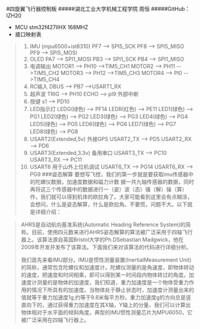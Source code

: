 #四旋翼飞行器控制板
#####湖北工业大学机械工程学院 周恒
#####GitHub：IZH20
* MCU stm32f427IIHX   168MHZ
* 接口映射表 
>1. IMU  (mpu6500+ist8310)
    PF7 --> SPI5_SCK
    PF8 --> SPI5_MISO
    PF9 --> SPI5_MOSI
>2. OLED 
    PA7 --> SPI1_MOSI
    PB3 --> SPI1_SCK
    PB4 --> SPI1_MISO
>2. 电调输出
    MOTOR1  --> PH10 -->TIM5_CH1
    MOTOR2  --> PH11 -->TIM5_CH2
    MOTOR3  --> PH12 -->TIM5_CH3
    MOTOR4  --> PI0  -->TIM5_CH4
>3. RC输入
    DBUS    --> PB7  -->USART1_RX
>4. 超声波
    TRIG    --> PH10
    ECHO    --> pI9  外部中断
>5. 按键
    s1      --> PD10
>6. LED指示灯
    LEDG(绿色) --> PF14
    LEDR(红色) --> PE11
    LED1(绿色) --> PG1
    LED2(绿色) --> PG2
    LED3(绿色) --> PG3
    LED4(绿色) --> PG4
    LED5(绿色) --> PG5
    LED6(绿色) --> PG6
    LED7(绿色) --> PG7
    LED8(绿色) --> PG8
>7. USART2(Extended,5v)  外接GPS
    USART2_TX --> PD5
    USART2_RX --> PD6
>8. USART3(Extended,3.3v) 备用串口
    USART3_TX --> PC10
    USART3_RX --> PC11
>9. USART6 用于山外上位机调试
    USART6_TX --> PG14
    USART6_RX --> PG9
###姿态解算
 >  要想写飞控，我们的第一步就是要获取imu传感器中的陀螺仪数据，加速度数据和磁力计数
    据一共九轴传感器的数据，同时再将这三个传感器中的数据进行一（姿）波（态）骚（解）操（算）作，我们就可以得到机体的欧拉角了。大家可能看到这里会有点糊涂，会想问，什么是姿态解算，什么是欧拉角。不要慌，问题不大。以下就是详细介绍：

> AHRS是自动航向基准系统(Automatic Heading Reference System)的简称。目前，使用四元数来进行AHRS姿态解算的算法被广泛采用于四轴飞行器上。该算法源自英国Bristol大学的Ph.DSebastian Madgwick，他在2009年开发并发布了该算法。下面我们来对该算法的代码进行详细分析。
> 
> 我们首先来看IMU部分。IMU是惯性测量装置(InertialMeasurement Unit)的简称，通常包含陀螺仪和加速度计。陀螺仪测量的是角速度，即物体转动的速度，把速度和时间相乘，即可以得到某一时间段内物体转过的角度。加速度计测量的是物体的加速度，我们知道，重力加速度是一个物体受重力作用的情况下所具有的加速度。当物体处于静止状态时，加速度计测量出来的值就等于重力加速度1g,约等于9.8米每平方秒。重力加速度g的方向总是竖直向下的，通过获得重力加速度在其X轴，Y轴上的分量，我们可以计算出物体相对于水平面的倾斜角度。典型的IMU惯性测量芯片为MPU6050，它被广泛采用在四轴飞行器上。


   
    